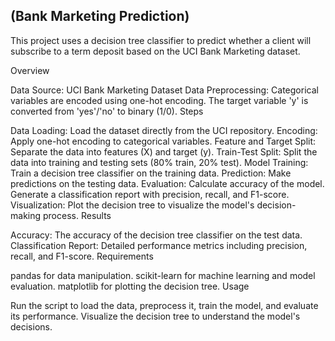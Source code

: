 ## (Bank Marketing Prediction)
This project uses a decision tree classifier to predict whether a client will subscribe to a term deposit based on the UCI Bank Marketing dataset.

Overview

Data Source: UCI Bank Marketing Dataset
Data Preprocessing:
Categorical variables are encoded using one-hot encoding.
The target variable 'y' is converted from 'yes'/'no' to binary (1/0).
Steps

Data Loading: Load the dataset directly from the UCI repository.
Encoding: Apply one-hot encoding to categorical variables.
Feature and Target Split: Separate the data into features (X) and target (y).
Train-Test Split: Split the data into training and testing sets (80% train, 20% test).
Model Training: Train a decision tree classifier on the training data.
Prediction: Make predictions on the testing data.
Evaluation:
Calculate accuracy of the model.
Generate a classification report with precision, recall, and F1-score.
Visualization: Plot the decision tree to visualize the model's decision-making process.
Results

Accuracy: The accuracy of the decision tree classifier on the test data.
Classification Report: Detailed performance metrics including precision, recall, and F1-score.
Requirements

pandas for data manipulation.
scikit-learn for machine learning and model evaluation.
matplotlib for plotting the decision tree.
Usage

Run the script to load the data, preprocess it, train the model, and evaluate its performance.
Visualize the decision tree to understand the model's decisions.
